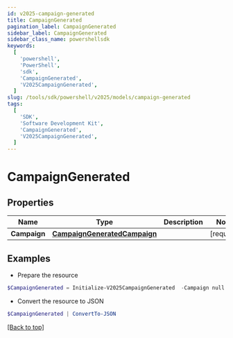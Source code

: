 ```yaml
---
id: v2025-campaign-generated
title: CampaignGenerated
pagination_label: CampaignGenerated
sidebar_label: CampaignGenerated
sidebar_class_name: powershellsdk
keywords:
  [
    'powershell',
    'PowerShell',
    'sdk',
    'CampaignGenerated',
    'V2025CampaignGenerated',
  ]
slug: /tools/sdk/powershell/v2025/models/campaign-generated
tags:
  [
    'SDK',
    'Software Development Kit',
    'CampaignGenerated',
    'V2025CampaignGenerated',
  ]
---
```


# CampaignGenerated

## Properties

| Name | Type | Description | Notes |
| --- | --- | --- | --- |
| **Campaign** | [**CampaignGeneratedCampaign**](campaign-generated-campaign) |  | [required] |

## Examples

- Prepare the resource

```powershell
$CampaignGenerated = Initialize-V2025CampaignGenerated  -Campaign null
```

- Convert the resource to JSON

```powershell
$CampaignGenerated | ConvertTo-JSON
```

[[Back to top]](#)
